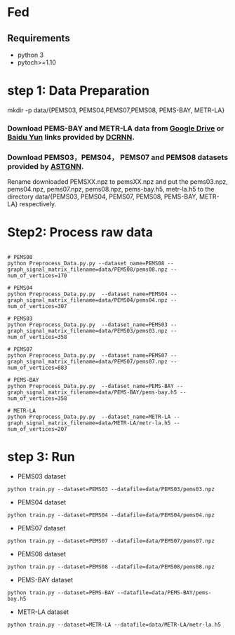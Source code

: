 # Fed


## Requirements
- python 3
- pytoch>=1.10


# step 1: Data Preparation

mkdir -p data/{PEMS03, PEMS04,PEMS07,PEMS08,  PEMS-BAY, METR-LA}

### Download PEMS-BAY and METR-LA data from [Google Drive](https://drive.google.com/open?id=10FOTa6HXPqX8Pf5WRoRwcFnW9BrNZEIX) or [Baidu Yun](https://pan.baidu.com/s/14Yy9isAIZYdU__OYEQGa_g) links provided by [DCRNN](https://github.com/liyaguang/DCRNN).
### Download PEMS03，PEMS04， PEMS07 and PEMS08 datasets provided by [ASTGNN](https://github.com/guoshnBJTU/ASTGNN/tree/main/data). 

Rename downloaded PEMSXX.npz to pemsXX.npz and put the pems03.npz, pems04.npz, pems07.npz, pems08.npz, pems-bay.h5, metr-la.h5 to the directory data/{PEMS03, PEMS04, PEMS07, PEMS08, PEMS-BAY, METR-LA} respectively.



# Step2: Process raw data 

```

# PEMS08
python Preprocess_Data.py.py --dataset_name=PEMS08 --graph_signal_matrix_filename=data/PEMS08/pems08.npz --num_of_vertices=170

# PEMS04
python Preprocess_Data.py.py  --dataset_name=PEMS04 --graph_signal_matrix_filename=data/PEMS04/pems04.npz --num_of_vertices=307

# PEMS03
python Preprocess_Data.py.py  --dataset_name=PEMS03 --graph_signal_matrix_filename=data/PEMS03/pems03.npz --num_of_vertices=358

# PEMS07
python Preprocess_Data.py.py  --dataset_name=PEMS07 --graph_signal_matrix_filename=data/PEMS07/pems07.npz --num_of_vertices=883

# PEMS-BAY
python Preprocess_Data.py.py  --dataset_name=PEMS-BAY --graph_signal_matrix_filename=data/PEMS-BAY/pems-bay.h5 --num_of_vertices=358

# METR-LA
python Preprocess_Data.py.py  --dataset_name=METR-LA --graph_signal_matrix_filename=data/METR-LA/metr-la.h5 --num_of_vertices=207

```
# step 3: Run

* PEMS03 dataset
```
python train.py --dataset=PEMS03 --datafile=data/PEMS03/pems03.npz 
```

* PEMS04 dataset
```
python train.py --dataset=PEMS04 --datafile=data/PEMS04/pems04.npz 
```

* PEMS07 dataset
```
python train.py --dataset=PEMS07 --datafile=data/PEMS07/pems07.npz 
```

* PEMS08 dataset
``` 
python train.py --dataset=PEMS08 --datafile=data/PEMS08/pems08.npz 
```

* PEMS-BAY dataset
```
python train.py --dataset=PEMS-BAY --datafile=data/PEMS-BAY/pems-bay.h5
```

* METR-LA dataset
```
python train.py --dataset=METR-LA --datafile=data/METR-LA/metr-la.h5
```

